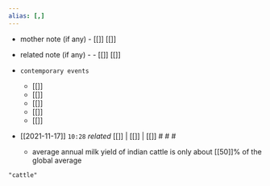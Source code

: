 ```yaml
---
alias: [,]
---
```

- mother note (if any)
		- [[]] [[]]
- related note (if any) -
		- [[]] [[]]
- `contemporary events`
	- [[]]
	- [[]]
	- [[]]
	- [[]]
	- [[]]

- [[2021-11-17]]  `10:28` _related_ [[]] | [[]] | [[]] # # #
	- average annual milk yield of indian cattle is only about [[50]]% of the global average

```query
"cattle"
```